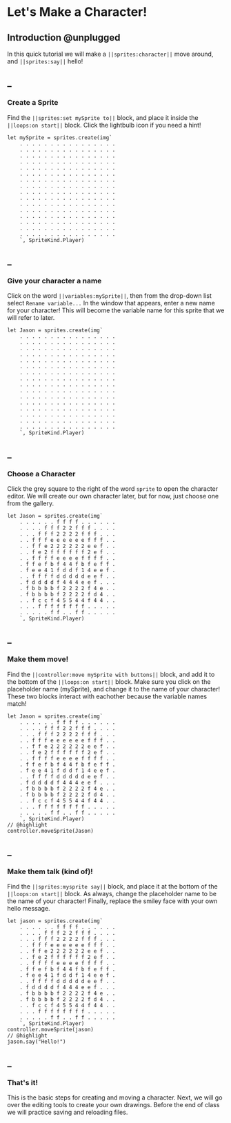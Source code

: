 # Let's Make a Character!

## Introduction @unplugged

In this quick tutorial we will make a ``||sprites:character||`` move around, and ``||sprites:say||`` hello!

## _
### Create a Sprite 
Find the ``||sprites:set mySprite to||`` block, and place it inside the ``||loops:on start||`` block.
Click the lightbulb icon if you need a hint!

```blocks
let mySprite = sprites.create(img`
    . . . . . . . . . . . . . . . . 
    . . . . . . . . . . . . . . . . 
    . . . . . . . . . . . . . . . . 
    . . . . . . . . . . . . . . . . 
    . . . . . . . . . . . . . . . . 
    . . . . . . . . . . . . . . . . 
    . . . . . . . . . . . . . . . . 
    . . . . . . . . . . . . . . . . 
    . . . . . . . . . . . . . . . . 
    . . . . . . . . . . . . . . . . 
    . . . . . . . . . . . . . . . . 
    . . . . . . . . . . . . . . . . 
    . . . . . . . . . . . . . . . . 
    . . . . . . . . . . . . . . . . 
    . . . . . . . . . . . . . . . . 
    . . . . . . . . . . . . . . . . 
    `, SpriteKind.Player)
```

## _
### Give your character a name
Click on the word ``||variables:mySprite||``, then from the drop-down list select ``Rename variable...``
In the window that appears, enter a new name for your character!
This will become the variable name for this sprite that we will refer to later.

```blocks
let Jason = sprites.create(img`
    . . . . . . . . . . . . . . . . 
    . . . . . . . . . . . . . . . . 
    . . . . . . . . . . . . . . . . 
    . . . . . . . . . . . . . . . . 
    . . . . . . . . . . . . . . . . 
    . . . . . . . . . . . . . . . . 
    . . . . . . . . . . . . . . . . 
    . . . . . . . . . . . . . . . . 
    . . . . . . . . . . . . . . . . 
    . . . . . . . . . . . . . . . . 
    . . . . . . . . . . . . . . . . 
    . . . . . . . . . . . . . . . . 
    . . . . . . . . . . . . . . . . 
    . . . . . . . . . . . . . . . . 
    . . . . . . . . . . . . . . . . 
    . . . . . . . . . . . . . . . . 
    `, SpriteKind.Player)
```

## _
### Choose a Character
Click the grey square to the right of the word ``sprite`` to open the character editor.
We will create our own character later, but for now, just choose one from the gallery.

```blocks
let Jason = sprites.create(img`
    . . . . . . f f f f . . . . . . 
    . . . . f f f 2 2 f f f . . . . 
    . . . f f f 2 2 2 2 f f f . . . 
    . . f f f e e e e e e f f f . . 
    . . f f e 2 2 2 2 2 2 e e f . . 
    . . f e 2 f f f f f f 2 e f . . 
    . . f f f f e e e e f f f f . . 
    . f f e f b f 4 4 f b f e f f . 
    . f e e 4 1 f d d f 1 4 e e f . 
    . . f f f f d d d d d e e f . . 
    . f d d d d f 4 4 4 e e f . . . 
    . f b b b b f 2 2 2 2 f 4 e . . 
    . f b b b b f 2 2 2 2 f d 4 . . 
    . . f c c f 4 5 5 4 4 f 4 4 . . 
    . . . f f f f f f f f . . . . . 
    . . . . . f f . . f f . . . . . 
    `, SpriteKind.Player)
```

## _
### Make them move!

Find the ``||controller:move mySprite with buttons||`` block, and add it to the bottom of the ``||loops:on start||`` block.
Make sure you click on the placeholder name (mySprite), and change it to the name of your character!
These two blocks interact with eachother because the variable names match!

```blocks
let Jason = sprites.create(img`
    . . . . . . f f f f . . . . . . 
    . . . . f f f 2 2 f f f . . . . 
    . . . f f f 2 2 2 2 f f f . . . 
    . . f f f e e e e e e f f f . . 
    . . f f e 2 2 2 2 2 2 e e f . . 
    . . f e 2 f f f f f f 2 e f . . 
    . . f f f f e e e e f f f f . . 
    . f f e f b f 4 4 f b f e f f . 
    . f e e 4 1 f d d f 1 4 e e f . 
    . . f f f f d d d d d e e f . . 
    . f d d d d f 4 4 4 e e f . . . 
    . f b b b b f 2 2 2 2 f 4 e . . 
    . f b b b b f 2 2 2 2 f d 4 . . 
    . . f c c f 4 5 5 4 4 f 4 4 . . 
    . . . f f f f f f f f . . . . . 
    . . . . . f f . . f f . . . . . 
    `, SpriteKind.Player)
// @highlight
controller.moveSprite(Jason)
```
## _
### Make them talk (kind of)!
Find the ``||sprites:mysprite say||`` block, and place it at the bottom of the ``||loops:on start||`` block.
As always, change the placeholder name to be the name of your character! Finally, replace the smiley face with your own hello message.

```blocks
let jason = sprites.create(img`
    . . . . . . f f f f . . . . . . 
    . . . . f f f 2 2 f f f . . . . 
    . . . f f f 2 2 2 2 f f f . . . 
    . . f f f e e e e e e f f f . . 
    . . f f e 2 2 2 2 2 2 e e f . . 
    . . f e 2 f f f f f f 2 e f . . 
    . . f f f f e e e e f f f f . . 
    . f f e f b f 4 4 f b f e f f . 
    . f e e 4 1 f d d f 1 4 e e f . 
    . . f f f f d d d d d e e f . . 
    . f d d d d f 4 4 4 e e f . . . 
    . f b b b b f 2 2 2 2 f 4 e . . 
    . f b b b b f 2 2 2 2 f d 4 . . 
    . . f c c f 4 5 5 4 4 f 4 4 . . 
    . . . f f f f f f f f . . . . . 
    . . . . . f f . . f f . . . . . 
    `, SpriteKind.Player)
controller.moveSprite(jason)
// @highlight
jason.say("Hello!")
```

## _
### That's it!
This is the basic steps for creating and moving a character.
Next, we will go over the editing tools to create your own drawings.
Before the end of class we will practice saving and reloading files.